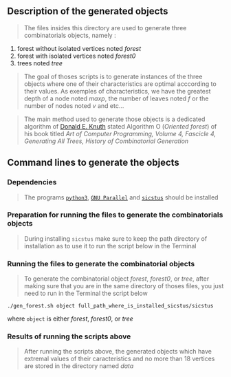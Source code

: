 ## Description of the generated objects

> The files insides this directory are used to generate three combinatorials objects, namely :
1. forest without isolated vertices noted _forest_
2. forest with isolated vertices noted _forest0_
3. trees noted _tree_

> The goal of thoses scripts is to generate instances of the three objects where one of their characteristics are optimal acccording to their values. As exemples of characteristics, we have the greatest depth of a node noted _maxp_, the number of leaves noted _f_ or the number of nodes noted _v_ and etc...

> The main method used to generate those objects is a dedicated algorithm of [Donald E. Knuth](https://www-cs-faculty.stanford.edu/~knuth/taocp.html) stated Algorithm O (_Oriented forest_) of his book titled _Art of Computer Programming, Volume 4, Fascicle 4, Generating All Trees, History of Combinatorial Generation_ 

## Command lines to generate the objects

### Dependencies
> The programs [`python3`](https://www.python.org/downloads/), [`GNU Parallel`](https://www.gnu.org/software/parallel/)  and [`sicstus`](https://sicstus.sics.se/download4.html) should be installed
### Preparation for running the files to generate the combinatorials objects
> During installing `sicstus` make sure to keep the path directory of installation as to use it to run the script below in the Terminal

### Running the files to generate the combinatorial objects
> To generate the combinatorial object _forest_, _forest0_, or _tree_, after making sure that you are in the same directory of thoses files, you just need to run in the Terminal the script below

```./gen_forest.sh object full_path_where_is_installed_sicstus/sicstus```

where `object` is either _forest_, _forest0_, or _tree_

### Results of running the scripts above
> After running the scripts above, the generated objects which have extremal values of their caracteristics and no more than 18 vertices are stored in the directory named _data_ 